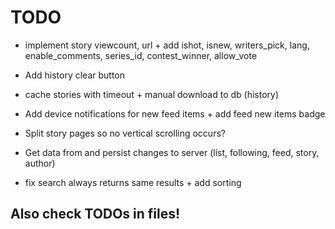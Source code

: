# TODO

 - implement story viewcount, url + add ishot, isnew, writers_pick, lang, enable_comments, series_id, contest_winner, allow_vote
 - Add history clear button
 - cache stories with timeout + manual download to db (history)
 - Add device notifications for new feed items + add feed new items badge
 - Split story pages so no vertical scrolling occurs?
 - Get data from and persist changes to server (list, following, feed, story, author)

 - fix search always returns same results + add sorting

## Also check TODOs in files!